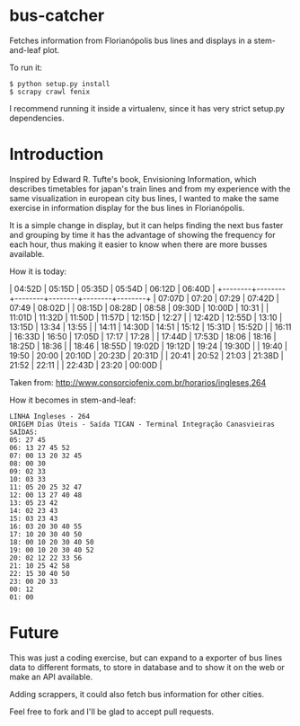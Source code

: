 bus-catcher
===========

Fetches information from Florianópolis bus lines and displays in a stem-and-leaf plot.

To run it:

```
$ python setup.py install
$ scrapy crawl fenix
```

I recommend running it inside a virtualenv, since it has very strict setup.py dependencies.

Introduction
============

Inspired by Edward R. Tufte's book, Envisioning Information, which describes timetables
for japan's train lines and from my experience with the same visualization in european city
bus lines, I wanted to make the same exercise in information display for the bus lines in
Florianópolis.

It is a simple change in display, but it can helps finding the next bus faster and grouping
by time it has the advantage of showing the frequency for each hour, thus making it easier
to know when there are more busses available.

How it is today:

| 04:52D | 05:15D | 05:35D | 05:54D | 06:12D | 06:40D |
+--------+--------+--------+--------+--------+--------+
| 07:07D | 07:20  | 07:29  | 07:42D | 07:49  | 08:02D |
| 08:15D | 08:28D | 08:58  | 09:30D | 10:00D | 10:31  | 
| 11:01D | 11:32D | 11:50D | 11:57D | 12:15D | 12:27  |
| 12:42D | 12:55D | 13:10  | 13:15D | 13:34  | 13:55  |
| 14:11  | 14:30D | 14:51  | 15:12  | 15:31D | 15:52D |
| 16:11  | 16:33D | 16:50  | 17:05D | 17:17  | 17:28  | 
| 17:44D | 17:53D | 18:06  | 18:16  | 18:25D | 18:36  |
| 18:46  | 18:55D | 19:02D | 19:12D | 19:24  | 19:30D | 
| 19:40  | 19:50  | 20:00  | 20:10D | 20:23D | 20:31D | 
| 20:41  | 20:52  | 21:03  | 21:38D | 21:52  | 22:11  |
| 22:43D | 23:20  | 00:00D |

Taken from: http://www.consorciofenix.com.br/horarios/ingleses,264

How it becomes in stem-and-leaf:

```
LINHA Ingleses - 264
ORIGEM Dias Úteis - Saída TICAN - Terminal Integração Canasvieiras
SAÍDAS:
05: 27 45
06: 13 27 45 52
07: 00 13 20 32 45
08: 00 30
09: 02 33
10: 03 33
11: 05 20 25 32 47
12: 00 13 27 40 48
13: 05 23 42
14: 02 23 43
15: 03 23 43
16: 03 20 30 40 55
17: 10 20 30 40 50
18: 00 10 20 30 40 50
19: 00 10 20 30 40 52
20: 02 12 22 33 56
21: 10 25 42 58
22: 15 30 40 50
23: 00 20 33
00: 12
01: 00
```

Future
======

This was just a coding exercise, but can expand to a exporter of bus lines data to different
formats, to store in database and to show it on the web or make an API available.

Adding scrappers, it could also fetch bus information for other cities.

Feel free to fork and I'll be glad to accept pull requests.
